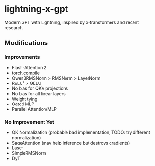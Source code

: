 # lightning-x-gpt

Modern GPT with Lightning, inspired by x-transformers and recent research.

## Modifications

### Improvements
- Flash-Attention 2
- torch.compile
- Qwen3RMSNorm > RMSNorm > LayerNorm
- ReLU² > GELU
- No bias for QKV projections
- No bias for all linear layers
- Weight tying
- Gated MLP
- Parallel Attention/MLP

### No Improvement Yet
- QK Normalization (probable bad implementation, TODO: try different normalization)
- SageAttention (may help inference but destroys gradients)
- Laser
- SimpleRMSNorm
- DyT
